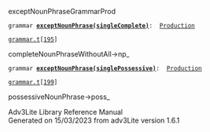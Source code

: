 ---
---
<span class="title">exceptNounPhrase</span><span class="type">GrammarProd</span>

`grammar `**[`exceptNounPhrase(singleComplete)`](../object/exceptNounPhrase(singleComplete).html)**` :   `[`Production`](../object/Production.html)

[`grammar.t`](../file/grammar.t.html)`[`[`195`](../source/grammar.t.html#195)`]`

<div class="gramrule">

completeNounPhraseWithoutAll-\>np\_  

</div>

`grammar `**[`exceptNounPhrase(singlePossessive)`](../object/exceptNounPhrase(singlePossessive).html)**` :   `[`Production`](../object/Production.html)

[`grammar.t`](../file/grammar.t.html)`[`[`199`](../source/grammar.t.html#199)`]`

<div class="gramrule">

possessiveNounPhrase-\>poss\_  

</div>

<div class="ftr">

Adv3Lite Library Reference Manual  
Generated on 15/03/2023 from adv3Lite version 1.6.1

</div>
